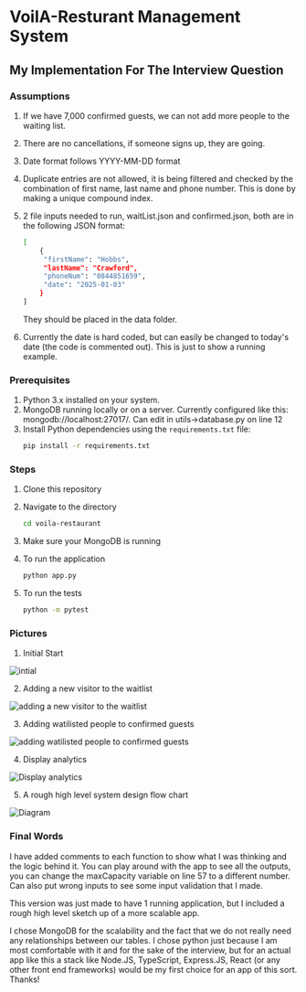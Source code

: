 # VoilA-Resturant Management System

## My Implementation For The Interview Question

### Assumptions

1. If we have 7,000 confirmed guests, we can not add more people to the waiting list.
2. There are no cancellations, if someone signs up, they are going.
3. Date format follows YYYY-MM-DD format
4. Duplicate entries are not allowed, it is being filtered and checked by the combination of first name, last name and phone number. This is done by making a unique compound index.
5. 2 file inputs needed to run, waitList.json and confirmed.json, both are in the following JSON format:

   ```bash
   [
       {
        "firstName": "Hobbs",
        "lastName": "Crawford",
        "phoneNum": "0844851659",
        "date": "2025-01-03"
       }
   ]
   ```

   They should be placed in the data folder.

6. Currently the date is hard coded, but can easily be changed to today's date (the code is commented out). This is just to show a running example.

### Prerequisites

1. Python 3.x installed on your system.
2. MongoDB running locally or on a server. Currently configured like this: mongodb://localhost:27017/. Can edit in utils->database.py on line 12
3. Install Python dependencies using the `requirements.txt` file:
   ```bash
   pip install -r requirements.txt
   ```

### Steps

1. Clone this repository
2. Navigate to the directory

   ```bash
   cd voila-restaurant
   ```

3. Make sure your MongoDB is running
4. To run the application

   ```bash
   python app.py
   ```

5. To run the tests

   ```bash
   python -m pytest
   ```

### Pictures
1. Initial Start

![intial](https://github.com/user-attachments/assets/2be1990f-88a2-4e5d-8537-355d6f065fc5)

2. Adding a new visitor to the waitlist

![adding a new visitor to the waitlist](https://github.com/user-attachments/assets/499370ae-1c1e-4843-8a6b-655b52ea382a)

3. Adding watilisted people to confirmed guests

![adding watilisted people to confirmed guests](https://github.com/user-attachments/assets/b475248f-1903-42fd-b275-a506fb9d1aa6)

4. Display analytics

![Display analytics](https://github.com/user-attachments/assets/c5396d94-f793-48fc-b36a-ea4b8a9db1b7)

5. A rough high level system design flow chart

   
![Diagram](https://github.com/user-attachments/assets/30dc13ba-ada8-4091-8ffc-591e964d896b)


### Final Words
I have added comments to each function to show what I was thinking and the logic behind it. You can play around with the app to see all the outputs, you can change the maxCapacity variable on line 57 to a different number. Can also put wrong inputs to see some input validation that I made.

This version was just made to have 1 running application, but I included a rough high level sketch up of a more scalable app.

I chose MongoDB for the scalability and the fact that we do not really need any relationships between our tables. I chose python just because I am most comfortable with it and for the sake of the interview, but for an actual app like this a stack like Node.JS, TypeScript, Express.JS, React (or any other front end frameworks) would be my first choice for an app of this sort. Thanks!
